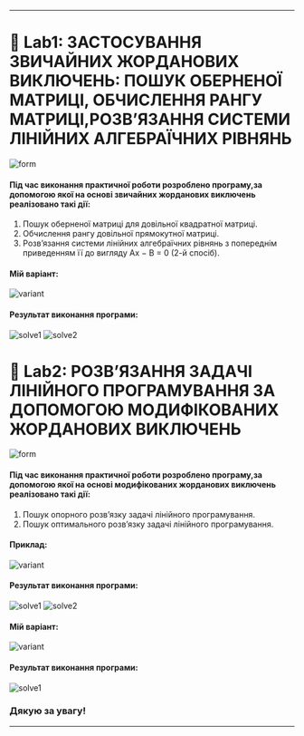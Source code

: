 ﻿****
# :star2:  Lab1: **ЗАСТОСУВАННЯ ЗВИЧАЙНИХ ЖОРДАНОВИХ ВИКЛЮЧЕНЬ: ПОШУК ОБЕРНЕНОЇ МАТРИЦІ, ОБЧИСЛЕННЯ РАНГУ МАТРИЦІ,РОЗВ’ЯЗАННЯ СИСТЕМИ ЛІНІЙНИХ АЛГЕБРАЇЧНИХ РІВНЯНЬ**
![form](Images/Form.jpg)
#### Під час виконання практичної роботи розроблено програму,за допомогою якої на основі звичайних жорданових виключень реалізовано такі дії:
1. Пошук оберненої матриці для довільної квадратної матриці.
2. Обчислення рангу довільної прямокутної матриці.
3. Розв’язання системи лінійних алгебраїчних рівнянь з попереднім
приведенням її до вигляду Ax − В = 0 (2-й спосіб).
#### Мій варіант:
![variant](Images/Variant.jpg)
#### Результат виконання програми:
![solve1](Images/Solve1.jpg)
![solve2](Images/Solve2.jpg)

# :star2:  Lab2: **РОЗВ’ЯЗАННЯ ЗАДАЧІ ЛІНІЙНОГО ПРОГРАМУВАННЯ ЗА ДОПОМОГОЮ МОДИФІКОВАНИХ ЖОРДАНОВИХ ВИКЛЮЧЕНЬ**
![form](Images/Form2.jpg)
#### Під час виконання практичної роботи розроблено програму,за допомогою якої на основі модифікованих жорданових виключень реалізовано такі дії:
1. Пошук опорного розв’язку задачі лінійного програмування.
2. Пошук оптимального розв’язку задачі лінійного програмування.
#### Приклад:
![variant](Images/Example.jpg)
#### Результат виконання програми:
![solve1](Images/Solve2.1.jpg)
![solve2](Images/Solve2.2.jpg)
#### Мій варіант:
![variant](Images/Variant2.jpg)
#### Результат виконання програми:
![solve1](Images/Solve2.3.jpg)
### **Дякую за увагу!**
****